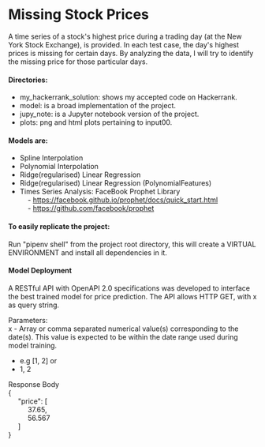 # Missing Stock Prices
A time series of a stock's highest price during a trading day (at the New York Stock Exchange), is provided. In each test case, the day's highest prices is missing for certain days. By analyzing the data, I will try to identify the missing price for those particular days.

#### Directories:
- my_hackerrank_solution: shows my accepted code on Hackerrank.
- model: is a broad implementation of the project.
- jupy_note: is a Jupyter notebook version of the project.
- plots: png and html plots pertaining to input00.

#### Models are:
- Spline Interpolation
- Polynomial Interpolation
- Ridge(regularised) Linear Regression
- Ridge(regularised) Linear Regression (PolynomialFeatures)
- Times Series Analysis: FaceBook Prophet Library <br>
&nbsp;&nbsp;&nbsp; - https://facebook.github.io/prophet/docs/quick_start.html<br>
&nbsp;&nbsp;&nbsp; - https://github.com/facebook/prophet

#### To easily replicate the project:
Run "pipenv shell" from the project root directory, this will create a VIRTUAL ENVIRONMENT and install all dependencies in it.

#### Model Deployment
A RESTful API with OpenAPI 2.0 specifications was developed to interface the best trained model for price prediction.
The API allows HTTP GET, with x as query string.

Parameters: <br>
x - Array or comma separated numerical value(s) corresponding to the date(s). This value is expected to be within the date range used during model training. <br>
- e.g [1, 2] or
- 1, 2

Response Body <br>
{<br>
  &nbsp;&nbsp;&nbsp;&nbsp; "price": [ <br>
  &nbsp;&nbsp;&nbsp;&nbsp;&nbsp;&nbsp;&nbsp;&nbsp;&nbsp; 37.65, <br>
  &nbsp;&nbsp;&nbsp;&nbsp;&nbsp;&nbsp;&nbsp;&nbsp;&nbsp; 56.567 <br>
  &nbsp;&nbsp;&nbsp;&nbsp;&nbsp;]  <br>
}<br>
